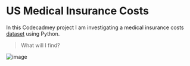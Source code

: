 # US Medical Insurance Costs
In this Codecadmey project I am investigating a medical insurance costs [dataset](https://www.kaggle.com/mirichoi0218/insurance) using Python. 

> What will I find?

![image](https://www.psmbrokerage.com/hs-fs/hubfs/weakness%20coupons%20health%20insurance%20meme.jpg?width=450&name=weakness%20coupons%20health%20insurance%20meme.jpg)



